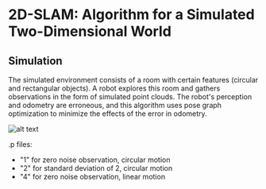 # 2D-SLAM: Algorithm for a Simulated Two-Dimensional World

## Simulation
The simulated environment consists of a room with certain features (circular and rectangular objects). A robot explores this room and gathers observations in the form of simulated point clouds. The robot's perception and odometry are erroneous, and this algorithm uses pose graph optimization to minimize the effects of the error in odometry.

![alt text](https://github.com/bapat-akshay/2D-SLAM/edit/main/Room.PNG)




.p files:

- "1" for zero noise observation, circular motion
- "2" for standard deviation of 2, circular motion
- "4" for zero noise observation, linear motion
